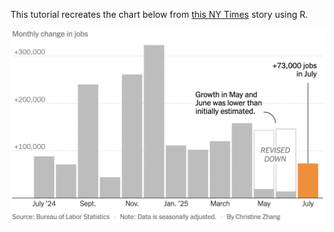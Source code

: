 This tutorial recreates the chart below from [this NY Times](https://www.nytimes.com/live/2025/07/31/business/tariffs-trump-trade) story using R.

![](imgs/nyt_jobs_report.png)